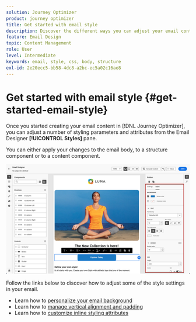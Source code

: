 ```yaml
---
solution: Journey Optimizer
product: journey optimizer
title: Get started with email style
description: Discover the different ways you can adjust your email content style
feature: Email Design
topic: Content Management
role: User
level: Intermediate
keywords: email, style, css, body, structure
exl-id: 2e20ecc5-bb58-4dc8-a2bc-ec5a02c16ae8
---
```

# Get started with email style {#get-started-email-style}

Once you started creating your email content in [!DNL Journey Optimizer], you can adjust a number of styling parameters and attributes from the Email Designer **[!UICONTROL Styles]** pane.

You can either apply your changes to the email body, to a structure component or to a content component.

![](assets/email_designer_content_components_styles.png)

Follow the links below to discover how to adjust some of the style settings in your email.

* Learn how to [personalize your email background](backgrounds.md)
* Learn how to [manage vertical alignment and padding](alignment-and-padding.md)
* Learn how to [customize inline styling attributes](inline-styling.md)
